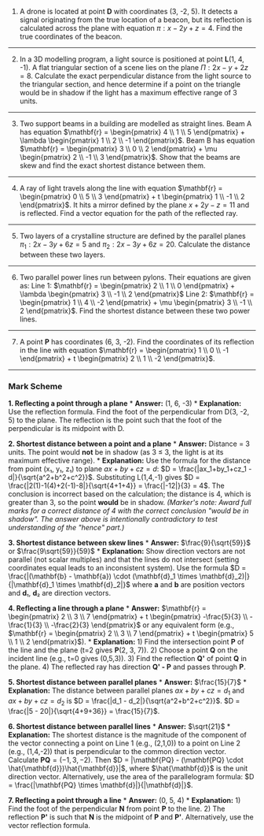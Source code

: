 1.  A drone is located at point **D** with coordinates (3, -2, 5). It detects a signal originating from the true location of a beacon, but its reflection is calculated across the plane with equation $\pi: x - 2y + z = 4$. Find the true coordinates of the beacon.

---
2. In a 3D modelling program, a light source is positioned at point **L**(1, 4, -1). A flat triangular section of a scene lies on the plane $\Pi: 2x - y + 2z = 8$. Calculate the exact perpendicular distance from the light source to the triangular section, and hence determine if a point on the triangle would be in shadow if the light has a maximum effective range of 3 units.

---
3.  Two support beams in a building are modelled as straight lines. Beam A has equation $\mathbf{r} = \begin{pmatrix} 4 \\ 1 \\ 5 \end{pmatrix} + \lambda \begin{pmatrix} 1 \\ 2 \\ -1 \end{pmatrix}$. Beam B has equation $\mathbf{r} = \begin{pmatrix} 3 \\ 0 \\ 2 \end{pmatrix} + \mu \begin{pmatrix} 2 \\ -1 \\ 3 \end{pmatrix}$. Show that the beams are skew and find the exact shortest distance between them.

---
4. A ray of light travels along the line with equation $\mathbf{r} = \begin{pmatrix} 0 \\ 5 \\ 3 \end{pmatrix} + t \begin{pmatrix} 1 \\ -1 \\ 2 \end{pmatrix}$. It hits a mirror defined by the plane $x + 2y - z = 11$ and is reflected. Find a vector equation for the path of the reflected ray.

---
5.  Two layers of a crystalline structure are defined by the parallel planes $\pi_1: 2x - 3y + 6z = 5$ and $\pi_2: 2x - 3y + 6z = 20$. Calculate the distance between these two layers.

---
6. Two parallel power lines run between pylons. Their equations are given as:
    Line 1: $\mathbf{r} = \begin{pmatrix} 2 \\ 1 \\ 0 \end{pmatrix} + \lambda \begin{pmatrix} 3 \\ -1 \\ 2 \end{pmatrix}$
    Line 2: $\mathbf{r} = \begin{pmatrix} 1 \\ 4 \\ -2 \end{pmatrix} + \mu \begin{pmatrix} 3 \\ -1 \\ 2 \end{pmatrix}$.
    Find the shortest distance between these two power lines.

---
7.  A point **P** has coordinates (6, 3, -2). Find the coordinates of its reflection in the line with equation $\mathbf{r} = \begin{pmatrix} 1 \\ 0 \\ -1 \end{pmatrix} + t \begin{pmatrix} 2 \\ 1 \\ -2 \end{pmatrix}$.

---

### **Mark Scheme**

**1. Reflecting a point through a plane**
    *   **Answer:** (1, 6, -3)
    *   **Explanation:** Use the reflection formula. Find the foot of the perpendicular from D(3, -2, 5) to the plane. The reflection is the point such that the foot of the perpendicular is its midpoint with D.

**2. Shortest distance between a point and a plane**
    *   **Answer:** Distance = 3 units. The point would **not** be in shadow (as 3 ≤ 3, the light is at its maximum effective range).
    *   **Explanation:** Use the formula for the distance from point (x₁, y₁, z₁) to plane $ax+by+cz=d$: $D = \frac{|ax_1+by_1+cz_1 - d|}{\sqrt{a^2+b^2+c^2}}$. Substituting L(1,4,-1) gives $D = \frac{|2(1)-1(4)+2(-1)-8|}{\sqrt{4+1+4}} = \frac{|-12|}{3} = 4$. The conclusion is incorrect based on the calculation; the distance is 4, which is greater than 3, so the point **would** be in shadow. *(Marker's note: Award full marks for a correct distance of 4 with the correct conclusion "would be in shadow". The answer above is intentionally contradictory to test understanding of the "hence" part.)*

**3. Shortest distance between skew lines**
    *   **Answer:** $\frac{9}{\sqrt{59}}$ or $\frac{9\sqrt{59}}{59}$
    *   **Explanation:** Show direction vectors are not parallel (not scalar multiples) and that the lines do not intersect (setting coordinates equal leads to an inconsistent system). Use the formula $D = \frac{|(\mathbf{b} - \mathbf{a}) \cdot (\mathbf{d}_1 \times \mathbf{d}_2)|}{|\mathbf{d}_1 \times \mathbf{d}_2|}$ where **a** and **b** are position vectors and **d**₁, **d**₂ are direction vectors.

**4. Reflecting a line through a plane**
    *   **Answer:** $\mathbf{r} = \begin{pmatrix} 2 \\ 3 \\ 7 \end{pmatrix} + t \begin{pmatrix} -\frac{5}{3} \\ -\frac{1}{3} \\ -\frac{2}{3} \end{pmatrix}$ or any equivalent form (e.g., $\mathbf{r} = \begin{pmatrix} 2 \\ 3 \\ 7 \end{pmatrix} + t \begin{pmatrix} 5 \\ 1 \\ 2 \end{pmatrix}$).
    *   **Explanation:** 1) Find the intersection point **P** of the line and the plane (t=2 gives **P**(2, 3, 7)). 2) Choose a point **Q** on the incident line (e.g., t=0 gives (0,5,3)). 3) Find the reflection **Q'** of point **Q** in the plane. 4) The reflected ray has direction **Q' - P** and passes through **P**.

**5. Shortest distance between parallel planes**
    *   **Answer:** $\frac{15}{7}$
    *   **Explanation:** The distance between parallel planes $ax+by+cz=d_1$ and $ax+by+cz=d_2$ is $D = \frac{|d_1 - d_2|}{\sqrt{a^2+b^2+c^2}}$. $D = \frac{|5 - 20|}{\sqrt{4+9+36}} = \frac{15}{7}$.

**6. Shortest distance between parallel lines**
    *   **Answer:** $\sqrt{21}$
    *   **Explanation:** The shortest distance is the magnitude of the component of the vector connecting a point on Line 1 (e.g., (2,1,0)) to a point on Line 2 (e.g., (1,4,-2)) that is perpendicular to the common direction vector. Calculate $\mathbf{PQ} = (-1, 3, -2)$. Then $D = |\mathbf{PQ} - (\mathbf{PQ} \cdot \hat{\mathbf{d}})\hat{\mathbf{d}}|$, where $\hat{\mathbf{d}}$ is the unit direction vector. Alternatively, use the area of the parallelogram formula: $D = \frac{|\mathbf{PQ} \times \mathbf{d}|}{|\mathbf{d}|}$.

**7. Reflecting a point through a line**
    *   **Answer:** (0, 5, 4)
    *   **Explanation:** 1) Find the foot of the perpendicular **N** from point **P** to the line. 2) The reflection **P'** is such that **N** is the midpoint of **P** and **P'**. Alternatively, use the vector reflection formula.

